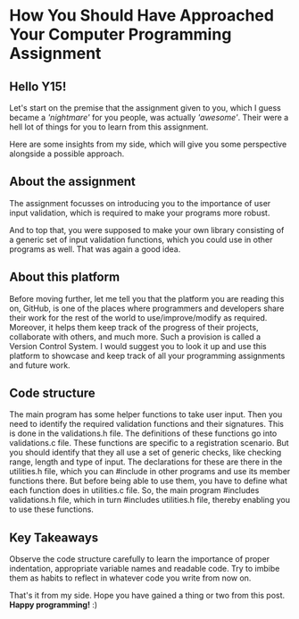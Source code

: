 # How You Should Have Approached Your Computer Programming Assignment

## Hello Y15!

Let's start on the premise that the assignment given to you, which I guess became a _'nightmare'_ for you people, was actually _'awesome'_. Their were a hell lot of things for you to learn from this assignment. 

Here are some insights from my side, which will give you some perspective alongside a possible approach.

## About the assignment
The assignment focusses on introducing you to the importance of user input validation, which is required to make your programs more robust.

And to top that, you were supposed to make your own library consisting of a generic set of input validation functions, which you could use in other programs as well. That was again a good idea.

## About this platform
Before moving further, let me tell you that the platform you are reading this on, GitHub, is one of the places where programmers and developers share their work for the rest of the world to use/improve/modify as required. Moreover, it helps them keep track of the progress of their projects, collaborate with others, and much more. Such a provision is called a Version Control System. I would suggest you to look it up and use this platform to showcase and keep track of all your programming assignments and future work.

## Code structure
The main program has some helper functions to take user input. Then you need to identify the required validation functions and their signatures. This is done in the validations.h file. The definitions of these functions go into validations.c file. These functions are specific to a registration scenario. But you should identify that they all use a set of generic checks, like checking range, length and type of input. The declarations for these are there in the utilities.h file, which you can #include in other programs and use its member functions there. But before being able to use them, you have to define what each function does in utilities.c file. So, the main program #includes validations.h file, which in turn #includes utilities.h file, thereby enabling you to use these functions. 

## Key Takeaways
Observe the code structure carefully to learn the importance of proper indentation, appropriate variable names and readable code. Try to imbibe them as habits to reflect in whatever code you write from now on.

That's it from my side. Hope you have gained a thing or two from this post. **Happy programming!** :)
